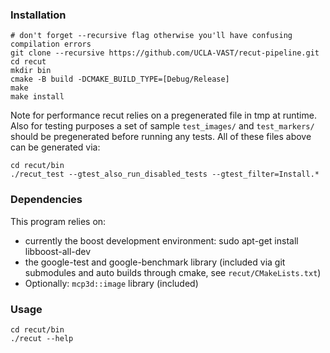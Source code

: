 ### Installation
```
# don't forget --recursive flag otherwise you'll have confusing compilation errors
git clone --recursive https://github.com/UCLA-VAST/recut-pipeline.git
cd recut
mkdir bin
cmake -B build -DCMAKE_BUILD_TYPE=[Debug/Release]
make 
make install
```

Note for performance recut relies on a pregenerated file
in tmp at runtime. Also for testing purposes a set of 
sample `test_images/` and `test_markers/` should be pregenerated
before running any tests. All of these files above can be 
generated via:

```
cd recut/bin
./recut_test --gtest_also_run_disabled_tests --gtest_filter=Install.*
```

### Dependencies
This program relies on: 
- currently the boost development environment:
  sudo apt-get install libboost-all-dev
- the google-test and google-benchmark library (included via git
submodules and auto builds through cmake, see `recut/CMakeLists.txt`)
- Optionally: `mcp3d::image` library (included) 

### Usage
```
cd recut/bin
./recut --help
```
